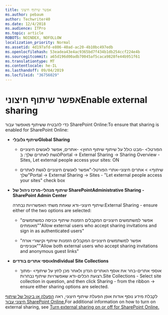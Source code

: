 ```yaml
---
title: אפשר שיתוף חיצוני
ms.author: pebaum
author: Techwriter40
ms.date: 12/4/2018
ms.audience: ITPro
ms.topic: article
ROBOTS: NOINDEX, NOFOLLOW
localization_priority: Normal
ms.assetid: 4d197afd-e806-40ad-ac20-4b10bc497edb
ms.openlocfilehash: 53eadea43e4ac9365bd7f434b1db254ccf224e4b
ms.sourcegitcommit: a65d196d00adb70045af5caca9828fe44b951f61
ms.translationtype: MT
ms.contentlocale: he-IL
ms.lasthandoff: 09/04/2019
ms.locfileid: "36756029"
---
```

# <a name="enable-external-sharing"></a><span data-ttu-id="d32f7-102">אפשר שיתוף חיצוני</span><span class="sxs-lookup"><span data-stu-id="d32f7-102">Enable external sharing</span></span>

 <span data-ttu-id="d32f7-103">כדי להבטיח ששיתוף מאופשר עבור SharePoint Online:</span><span class="sxs-lookup"><span data-stu-id="d32f7-103">To ensure that sharing is enabled for SharePoint Online:</span></span>
  
- <span data-ttu-id="d32f7-104">**שיתוף גלובלי**</span><span class="sxs-lookup"><span data-stu-id="d32f7-104">**Global Sharing**</span></span>
    
  - <span data-ttu-id="d32f7-105">הפורטל\> -מבט כולל על שיתוף שיתוף החוץ\> -אתרים, אפשר לאנשים חיצוניים לגשת לאתרים שלך: ב</span><span class="sxs-lookup"><span data-stu-id="d32f7-105">Portal -\> External Sharing -\> Sharing Overview - Sites, Let external people access your sites: ON</span></span>
    
  - <span data-ttu-id="d32f7-106">שיתוף\> \> אתרים חיצוני-אתרי הפורטל-"אפשר לאנשים חיצוניים לגשת לאתרים שלך"</span><span class="sxs-lookup"><span data-stu-id="d32f7-106">Portal -\> External Sharing -\> Sites - "Let external people access your sites" check box</span></span>
    
- <span data-ttu-id="d32f7-107">**שיתוף מנהלי-מרכז ניהול של SharePoint**</span><span class="sxs-lookup"><span data-stu-id="d32f7-107">**Administrative Sharing - SharePoint Admin Center**</span></span>
    
    <span data-ttu-id="d32f7-108">שיתוף חיצוני-ודא שאחת משתי האפשרויות נבחרה:</span><span class="sxs-lookup"><span data-stu-id="d32f7-108">External Sharing - ensure either of the two options are selected:</span></span>
    
  - <span data-ttu-id="d32f7-109">"אפשר למשתמשים חיצוניים המקבלים הזמנות שיתוף וכניסה כמשתמשים מאומתים"</span><span class="sxs-lookup"><span data-stu-id="d32f7-109">"Allow external users who accept sharing invitations and sign in as authenticated users"</span></span>
    
  - <span data-ttu-id="d32f7-110">"אפשר למשתמשים חיצוניים המקבלים הזמנות שיתוף וקישורי אורח אנונימיים"</span><span class="sxs-lookup"><span data-stu-id="d32f7-110">"Allow both external users who accept sharing invitations and anonymous guest links"</span></span>
    
- <span data-ttu-id="d32f7-111">**אוספי אתרים בודדים**</span><span class="sxs-lookup"><span data-stu-id="d32f7-111">**Individual Site Collections**</span></span>
    
  - <span data-ttu-id="d32f7-112">אוספי אתרים-בחר את אוסף האתרים הנדון ולאחר מכן לחץ על שיתוף\> -מתוך רצועת הכלים-ודא שאפשרויות שיתוף נבחרות.</span><span class="sxs-lookup"><span data-stu-id="d32f7-112">Site Collections - Select site collection in question, and then click Sharing - from the ribbon -\> ensure either sharing options are selected.</span></span>
    
<span data-ttu-id="d32f7-113">לקבלת מידע נוסף אודות אופן הפעלת שיתוף חיצוני, ראה [הפעלה או ביטול של שיתוף חיצוני עבור SharePoint Online.](https://go.microsoft.com/fwlink/?linkid=2047681&amp;clcid=0x409)</span><span class="sxs-lookup"><span data-stu-id="d32f7-113">For additional information on how to turn on external sharing, see [Turn external sharing on or off for SharePoint Online.](https://go.microsoft.com/fwlink/?linkid=2047681&amp;clcid=0x409)</span></span>
  

